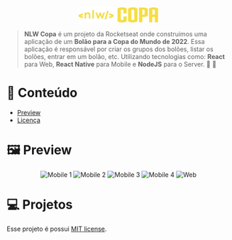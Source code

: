 <p align="center">
   <img src="https://raw.githubusercontent.com/ViktorHugodev/bolao-copa/b121f975cf1cb6d28faf0b628462589f59a47a88/web/src/assets/logo.svg" alt="NLW Copa" width="180"/>
</p>


> **NLW Copa** é um projeto da Rocketseat onde construimos uma aplicação de um **Bolão para a Copa do Mundo de 2022**. Essa aplicação é responsável por criar os grupos dos bolões, listar os bolões, entrar em um bolão, etc. Utilizando tecnologias como: **React** para Web, **React Native** para Mobile e **NodeJS** para o Server. 🚀 💜

# :pushpin: Conteúdo

* [Preview](#framed_picture-preview)
* [Licença](#closed_book-licença)


# :framed_picture: Preview

<p align="center">
    <img alt="Mobile 1" src="https://github.com/ViktorHugodev/bolao-copa/assets/85125378/eed70680-b88e-4fb0-9f3f-92e86e777410" width="200px" />
    <img alt="Mobile 2" src="https://github.com/ViktorHugodev/bolao-copa/assets/85125378/df7e63b1-ef22-4365-9169-d3fe6a0fa7c6" width="200px" />
    <img alt="Mobile 3" src="https://github.com/ViktorHugodev/bolao-copa/assets/85125378/25cd1fb6-32d6-46ea-8c86-f5164a9aeee5" width="200px" />
    <img alt="Mobile 4" src="https://github.com/ViktorHugodev/bolao-copa/assets/85125378/53530a81-7465-41ad-a2b4-d8896875f3b9" width="200px" />
    <img alt="Web" src="https://github.com/ViktorHugodev/bolao-copa/assets/85125378/c25f0308-be9e-4369-9d3d-4a407a501d4" width="800px" />
</p>


# :computer: Projetos


Esse projeto é possui [MIT license](./LICENSE).
